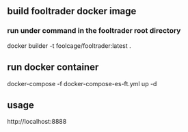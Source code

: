 ## build fooltrader docker image
### run under command in the fooltrader root directory
docker builder -t foolcage/fooltrader:latest .
## run docker container
docker-compose -f docker-compose-es-ft.yml up -d
## usage
http://localhost:8888
